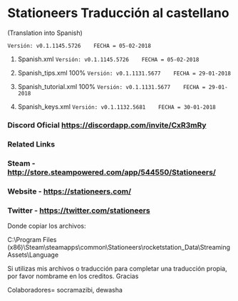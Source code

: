 # Stationeers Traducción al castellano

(Translation into Spanish)

```[javascript]
Versión: v0.1.1145.5726    FECHA = 05-02-2018
```

1. Spanish.xml               ```Versión: v0.1.1145.5726    FECHA = 05-02-2018 ```

2. Spanish_tips.xml 100%     ```Versión: v0.1.1131.5677    FECHA = 29-01-2018 ```

3. Spanish_tutorial.xml 100% ```Versión: v0.1.1131.5677    FECHA = 29-01-2018 ```

4. Spanish_keys.xml          ```Versión: v0.1.1132.5681    FECHA = 30-01-2018 ```

### Discord Oficial https://discordapp.com/invite/CxR3mRy

### Related Links
### Steam - http://store.steampowered.com/app/544550/Stationeers/

### Website - https://stationeers.com/

### Twitter - https://twitter.com/stationeers


Donde copiar los archivos:

C:\Program Files (x86)\Steam\steamapps\common\Stationeers\rocketstation_Data\StreamingAssets\Language

Si utilizas mis archivos o traducción para completar una traducción propia, por favor nombrame en los creditos. Gracias

Colaboradores= socramazibi, dewasha